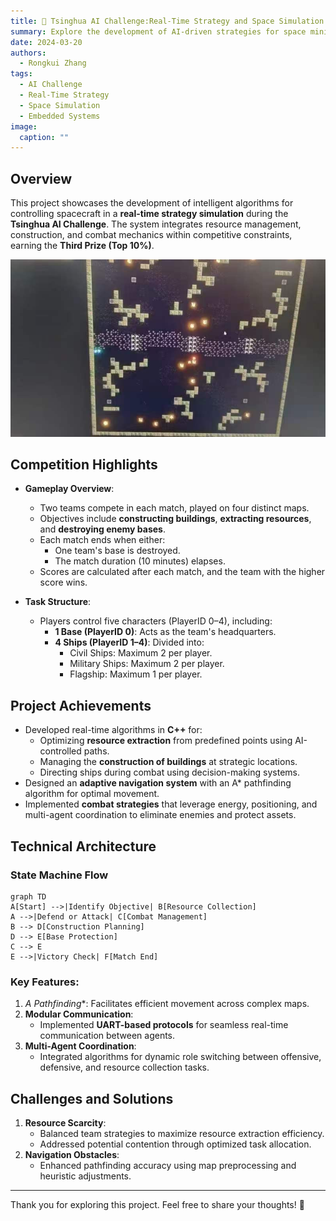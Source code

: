 ```yaml
---
title: 🤖 Tsinghua AI Challenge:Real-Time Strategy and Space Simulation
summary: Explore the development of AI-driven strategies for space mining, construction, and combat in the Tsinghua AI Challenge. Awarded Third Prize (Top 10%).
date: 2024-03-20
authors:
  - Rongkui Zhang
tags:
  - AI Challenge
  - Real-Time Strategy
  - Space Simulation
  - Embedded Systems
image:
  caption: ""
---
```

## Overview

This project showcases the development of intelligent algorithms for controlling spacecraft in a **real-time strategy simulation** during the **Tsinghua AI Challenge**. The system integrates resource management, construction, and combat mechanics within competitive constraints, earning the **Third Prize (Top 10%)**.

![ai in Action](11.jpg)

## Competition Highlights

- **Gameplay Overview**:
  - Two teams compete in each match, played on four distinct maps.
  - Objectives include **constructing buildings**, **extracting resources**, and **destroying enemy bases**.
  - Each match ends when either:
    - One team's base is destroyed.
    - The match duration (10 minutes) elapses.
  - Scores are calculated after each match, and the team with the higher score wins.

- **Task Structure**:
  - Players control five characters (PlayerID 0–4), including:
    - **1 Base (PlayerID 0)**: Acts as the team's headquarters.
    - **4 Ships (PlayerID 1–4)**: Divided into:
      - Civil Ships: Maximum 2 per player.
      - Military Ships: Maximum 2 per player.
      - Flagship: Maximum 1 per player.

## Project Achievements

- Developed real-time algorithms in **C++** for:
  - Optimizing **resource extraction** from predefined points using AI-controlled paths.
  - Managing the **construction of buildings** at strategic locations.
  - Directing ships during combat using decision-making systems.
- Designed an **adaptive navigation system** with an A* pathfinding algorithm for optimal movement.
- Implemented **combat strategies** that leverage energy, positioning, and multi-agent coordination to eliminate enemies and protect assets.

## Technical Architecture

### State Machine Flow

```mermaid
graph TD
A[Start] -->|Identify Objective| B[Resource Collection]
A -->|Defend or Attack| C[Combat Management]
B --> D[Construction Planning]
D --> E[Base Protection]
C --> E
E -->|Victory Check| F[Match End]
```

### Key Features:
1. **A* Pathfinding**: Facilitates efficient movement across complex maps.
2. **Modular Communication**:
   - Implemented **UART-based protocols** for seamless real-time communication between agents.
3. **Multi-Agent Coordination**:
   - Integrated algorithms for dynamic role switching between offensive, defensive, and resource collection tasks.

## Challenges and Solutions

1. **Resource Scarcity**:
   - Balanced team strategies to maximize resource extraction efficiency.
   - Addressed potential contention through optimized task allocation.
2. **Navigation Obstacles**:
   - Enhanced pathfinding accuracy using map preprocessing and heuristic adjustments.


---

Thank you for exploring this project. Feel free to share your thoughts! 🙌

